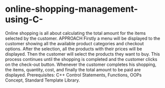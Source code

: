 # online-shopping-management-using-C-
Online shopping is all about calculating the total amount for the items selected by the customer.
APPROACH
Firstly a menu will be displayed to the customer showing all the available product categories and checkout options.
After the selection, all the products with their prices will be displayed.
Then the customer will select the products they want to buy.
This process continues until the shopping is completed and the customer clicks on the check-out button.
Whenever the customer completes his shopping, the items, quantity, cost, and finally the total amount to be paid are displayed.
Prerequisites: C++ Control Statements, Functions, OOPs Concept, Standard Template Library.

